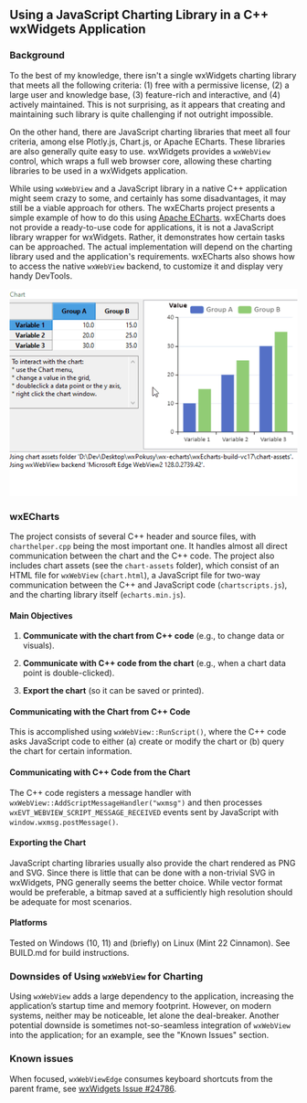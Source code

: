 ## Using a JavaScript Charting Library in a C++ wxWidgets Application

### Background

To the best of my knowledge, there isn't a single wxWidgets charting library that meets all the following criteria: (1) free with a permissive license, (2) a large user and knowledge base, (3) feature-rich and interactive, and (4) actively maintained. This is not surprising, as it appears that creating and maintaining such library is quite challenging if not outright impossible.

On the other hand, there are JavaScript charting libraries that meet all four criteria, among else Plotly.js, Chart.js, or Apache ECharts. These libraries are also generally quite easy to use. wxWidgets provides a `wxWebView` control, which wraps a full web browser core, allowing these charting libraries to be used in a wxWidgets application.

While using `wxWebView` and a JavaScript library in a native C++ application might seem crazy to some, and certainly has some disadvantages, it may still be a viable approach for others. The wxECharts project presents a simple example of how to do this using [Apache ECharts](https://echarts.apache.org). wxECharts does not provide a ready-to-use code for applications, it is not a JavaScript library wrapper for wxWidgets. Rather, it demonstrates how certain tasks can be approached. The actual implementation will depend on the charting library used and the application's requirements. wxECharts also shows how to access the native `wxWebView` backend, to customize it and display very handy DevTools.

![wxECharts Screenshot](wxecharts-screenshot.gif?raw=true)

### wxECharts

The project consists of several C++ header and source files, with `charthelper.cpp` being the most important one. It handles almost all direct communication between the chart and the C++ code. The project also includes chart assets (see the `chart-assets` folder), which consist of an HTML file for `wxWebView` (`chart.html`), a JavaScript file for two-way communication between the C++ and JavaScript code (`chartscripts.js`), and the charting library itself (`echarts.min.js`).

#### Main Objectives

1. **Communicate with the chart from C++ code** (e.g., to change data or visuals).

2. **Communicate with C++ code from the chart** (e.g., when a chart data point is double-clicked).

3. **Export the chart** (so it can be saved or printed).

#### Communicating with the Chart from C++ Code

This is accomplished using `wxWebView::RunScript()`, where the C++ code asks JavaScript code to either (a) create or modify the chart or (b) query the chart for certain information.

#### Communicating with C++ Code from the Chart

The C++ code registers a message handler with `wxWebView::AddScriptMessageHandler("wxmsg")` and then processes `wxEVT_WEBVIEW_SCRIPT_MESSAGE_RECEIVED` events sent by JavaScript with `window.wxmsg.postMessage()`.

#### Exporting the Chart

JavaScript charting libraries usually also provide the chart rendered as PNG and SVG. Since there is little that can be done with a non-trivial SVG in wxWidgets, PNG generally seems the better choice. While vector format would be preferable, a bitmap saved at a sufficiently high resolution should be adequate for most scenarios.

#### Platforms

Tested on Windows (10, 11) and (briefly) on Linux (Mint 22 Cinnamon). See BUILD.md for build instructions.

### Downsides of Using `wxWebView` for Charting

Using `wxWebView` adds a large dependency to the application, increasing the application’s startup time and memory footprint. However, on modern systems, neither may be noticeable, let alone the deal-breaker. Another potential downside is sometimes not-so-seamless integration of `wxWebView` into the application; for an example, see the "Known Issues" section.

### Known issues

When focused, `wxWebViewEdge` consumes keyboard shortcuts from the parent frame, see [wxWidgets Issue #24786](https://github.com/wxWidgets/wxWidgets/issues/24786).
